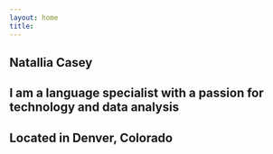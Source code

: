```yaml
---
layout: home
title: 
---
```



## Natallia Casey

## I am a language specialist with a passion for technology and data analysis

## Located in Denver, Colorado
                         
               
